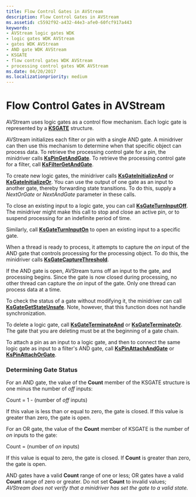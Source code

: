 ```yaml
---
title: Flow Control Gates in AVStream
description: Flow Control Gates in AVStream
ms.assetid: c5592f92-a432-44e3-afe0-60fcf917a443
keywords:
- AVStream logic gates WDK
- logic gates WDK AVStream
- gates WDK AVStream
- AND gate WDK AVStream
- KSGATE
- flow control gates WDK AVStream
- processing control gates WDK AVStream
ms.date: 04/20/2017
ms.localizationpriority: medium
---
```


# Flow Control Gates in AVStream





AVStream uses logic gates as a control flow mechanism. Each logic gate is represented by a [**KSGATE**](https://docs.microsoft.com/windows-hardware/drivers/ddi/content/ks/ns-ks-_ksgate) structure.

AVStream initializes each filter or pin with a single AND gate. A minidriver can then use this mechanism to determine when that specific object can process data. To retrieve the processing control gate for a pin, the minidriver calls [**KsPinGetAndGate**](https://docs.microsoft.com/windows-hardware/drivers/ddi/content/ks/nf-ks-kspingetandgate). To retrieve the processing control gate for a filter, call [**KsFilterGetAndGate**](https://docs.microsoft.com/windows-hardware/drivers/ddi/content/ks/nf-ks-ksfiltergetandgate).

To create new logic gates, the minidriver calls [**KsGateInitializeAnd**](https://docs.microsoft.com/windows-hardware/drivers/ddi/content/ks/nf-ks-ksgateinitializeand) or [**KsGateInitializeOr**](https://docs.microsoft.com/windows-hardware/drivers/ddi/content/ks/nf-ks-ksgateinitializeor). You can use the output of one gate as an input to another gate, thereby forwarding state transitions. To do this, supply a *NextOrGate* or *NextAndGate* parameter in these calls.

To close an existing input to a logic gate, you can call [**KsGateTurnInputOff**](https://docs.microsoft.com/windows-hardware/drivers/ddi/content/ks/nf-ks-ksgateturninputoff). The minidriver might make this call to stop and close an active pin, or to suspend processing for an indefinite period of time.

Similarly, call [**KsGateTurnInputOn**](https://docs.microsoft.com/windows-hardware/drivers/ddi/content/ks/nf-ks-ksgateturninputon) to open an existing input to a specific gate.

When a thread is ready to process, it attempts to capture the *on* input of the AND gate that controls processing for the processing object. To do this, the minidriver calls [**KsGateCaptureThreshold**](https://docs.microsoft.com/windows-hardware/drivers/ddi/content/ks/nf-ks-ksgatecapturethreshold).

If the AND gate is open, AVStream turns off an input to the gate, and processing begins. Since the gate is now closed during processing, no other thread can capture the *on* input of the gate. Only one thread can process data at a time.

To check the status of a gate without modifying it, the minidriver can call [**KsGateGetStateUnsafe**](https://docs.microsoft.com/windows-hardware/drivers/ddi/content/ks/nf-ks-ksgategetstateunsafe). Note, however, that this function does not handle synchronization.

To delete a logic gate, call [**KsGateTerminateAnd**](https://docs.microsoft.com/windows-hardware/drivers/ddi/content/ks/nf-ks-ksgateterminateand) or [**KsGateTerminateOr**](https://docs.microsoft.com/windows-hardware/drivers/ddi/content/ks/nf-ks-ksgateterminateor). The gate that you are deleting must be at the beginning of a gate chain.

To attach a pin as an input to a logic gate, and then to connect the same logic gate as input to a filter's AND gate, call [**KsPinAttachAndGate**](https://docs.microsoft.com/windows-hardware/drivers/ddi/content/ks/nf-ks-kspinattachandgate) or [**KsPinAttachOrGate**](https://docs.microsoft.com/windows-hardware/drivers/ddi/content/ks/nf-ks-kspinattachorgate).

### Determining Gate Status

For an AND gate, the value of the **Count** member of the KSGATE structure is one minus the number of *off* inputs:

Count = 1 - (number of *off* inputs)

If this value is less than or equal to zero, the gate is closed. If this value is greater than zero, the gate is open.

For an OR gate, the value of the **Count** member of KSGATE is the number of *on* inputs to the gate:

Count = (number of *on* inputs)

If this value is equal to zero, the gate is closed. If **Count** is greater than zero, the gate is open.

AND gates have a valid **Count** range of one or less; OR gates have a valid **Count** range of zero or greater. Do not set **Count** to invalid values; *AVStream does not verify that a minidriver has set the gate to a valid state.*

 

 





